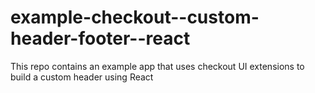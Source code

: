 # example-checkout--custom-header-footer--react
This repo contains an example app that uses checkout UI extensions to build a custom header using React
